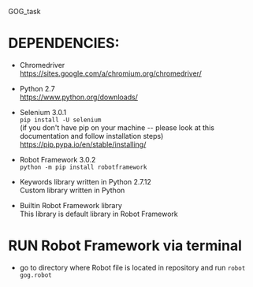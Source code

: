 GOG_task

# DEPENDENCIES:
- Chromedriver  
https://sites.google.com/a/chromium.org/chromedriver/

- Python 2.7    
https://www.python.org/downloads/

- Selenium 3.0.1   
<code>pip install -U selenium</code>  
(if you don't have pip on your machine -- please look at this documentation and follow installation steps)  
https://pip.pypa.io/en/stable/installing/  

- Robot Framework 3.0.2  
<code>python -m pip install robotframework</code>  

- Keywords library written in Python 2.7.12  
Custom library written in Python  

- Builtin Robot Framework library  
This library is default library in Robot Framework    

# RUN Robot Framework via terminal   
- go to directory where Robot file is located in repository and run <code>robot gog.robot</code>
